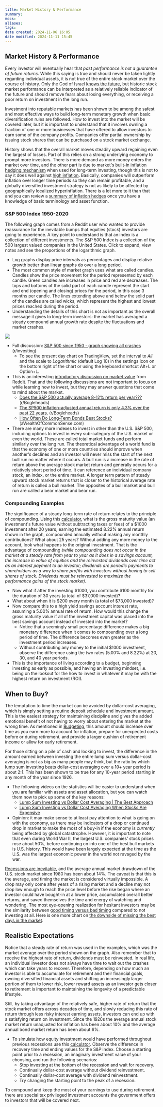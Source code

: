 ```yaml
---
title: Market History & Performance
summary: 
mocs: 
aliases: 
tags: 
date created: 2024-11-06 16:05
date modified: 2024-11-11 15:45
---
```

## Market History & Performance
Every investor will eventually hear that *past performance is not a guarantee of future returns*. While this saying is true and should never be taken lightly regarding individual assets, it is not true of the entire stock market over the course of history. Only the God of Israel [knows the future](https://israelmyglory.org/article/modern-israel-in-biblical-prophecy/), but historic stock market performance can be interpreted as a relatively reliable indicator of the future and should remove fears about losing everything, or receiving a poor return on investment in the long run.

Investment into reputable markets has been shown to be among the safest and most effective ways to build long-term monetary growth when basic diversification rules are followed. How to invest into the market will be covered later, but it is important to understand that it involves owning a fraction of one or more businesses that have offered to allow investors to earn some of the company profits. Companies offer partial ownership by issuing stock shares that can be purchased on a stock market exchange.

History shows that the overall market moves steadily upward regaining even the largest of losses. Part of this relies on a strong underlying economy to prompt more investors. There is more demand as more money enters the market over time, and the other part is due to market's [built-in inflation hedging mechanism](https://www.google.com/search?q=morningstar+why+stocks+are+good+inflation+hedges&source=hp&iflsig=AL9hbdgAAAAAZ2fUho9CIrfV5bhsU5261BPaRS9FBcHi&uact=5&oq=morningstar+why+stocks+are+good+inflation+hedges) when used for long-term investing, though this is not to say it does well against [high inflation](https://www.man.com/insights/when-inflation-hits). Basically, companies will outperform inflation over longer time periods so they can remain profitable, and a globally diversified investment strategy is not as likely to be affected by geographically localized hyperinflation. There is a lot more to it than that and you can review a [summary of inflation hedges](https://www.reddit.com/r/Bogleheads/comments/sx3vtd/inflation/) once you have a knowledge of basic terminology and asset function.
### S&P 500 Index 1950-2020
The following graph comes from a Reddit user who wanted to provide reassurance for the inevitable bumps that equities (stock) investors are going to experience. A key point to understand is that an index is a collection of different investments. The S&P 500 Index is a collection of the 500 largest valued companies in the United States. Click to expand, view notes and see the proportions of the logarithmic graph.

- Log graphs display price intervals as percentages and display relative growth better than linear graphs do over a long period.
- The most common style of market graph uses what are called candles. Candles show the price movement for the period represented by each candle. Green candles are increases in price and red are decreases. The tops and bottoms of the solid part of each candle represent the start and end (opening and closing) prices for the period, in this case 3 months per candle. The lines extending above and below the solid part of the candles are called wicks, which represent the highest and lowest prices reached during the period.
- Understanding the details of this chart is not as important as the overall message it gives to long-term investors: the market has averaged a steady compound annual growth rate despite the fluctuations and market crashes.

![](img/s&p500-history.png)

- Full discussion: [S&P 500 since 1950 - graph showing all crashes](https://www.reddit.com/r/investing/comments/lujnvo/sp_500_since_1950_graph_showing_all_crashes/?rdt=61105) (r/investing)
	- To see the present day chart on [TradingView](https://www.tradingview.com/chart/?symbol=SP%3ASPX), set the interval to *All* and the scale to *Logarithmic* (default Log 10) in the settings icon on the bottom right of the chart or using the keyboard shortcut Alt+L or Option+L.
- This is an interesting [introductory discussion on market value](https://www.reddit.com/r/investing/comments/15mqzsv/the_reason_why_the_stock_market_always_is_over/) from Reddit. That and the following discussions are not important to focus on while learning how to invest, but they may answer questions that come to mind about the market.
	- [Does the S&P 500 actually average 8-12% return per year???](https://www.reddit.com/r/Bogleheads/comments/1cncyp3/does_the_sp_500_actually_average_812_return_per/) (r/Bogleheads)
	- [The SP500 inflation-adjusted annual return is only 4.3% over the past 22 years.](https://www.reddit.com/r/Bogleheads/comments/uztn8x/the_sp500_inflationadjusted_annual_return_is_only/) (r/Bogleheads)
	- [How Often Do Long-Term Bonds Beat Stocks?](https://awealthofcommonsense.com/2020/06/how-often-do-long-term-bonds-beat-stocks/) (aWealthOfCommonSense.com)
- There are many more indexes to invest in other than the U.S. S&P 500, including options to invest in every sub-category of the U.S. market or even the world. These are called total market funds and perform similarly over the long run. The theoretical advantage of a world fund is that the economy of one or more countries should improve when another's declines and an investor will never miss the start of the next bull run no matter where it occurs<!-- #update_with_instant_preview -->. A bull run is a increase in the rate of return above the average stock market return and generally occurs for a relatively short period of time. It can reference an individual company stock, an index, or the entire market. A longer term pattern of steady upward stock market returns that is closer to the historical average rate of return is called a bull market. The opposites of a bull market and bull run are called a bear market and bear run.
### Compounding Examples
The significance of a steady long-term rate of return relates to the principle of compounding. Using this [calculator](https://www.nerdwallet.com/calculator/investment-calculator), what is the gross maturity value (an investment's future value without subtracting taxes or fees) of a $1000 investment after 20 years, earning the estimated 8.22% annual return shown in the graph, compounded annually without making any monthly contributions? What about 25 years? Without adding any more money to the account, look what happens to the original investment. That is the advantage of compounding *(while compounding does not occur in the market at a steady rate from year to year as it does in a savings account, the increase in value of equities and the reinvested dividends over time act as an interest payment to an investor; dividends are periodic payments to shareholders as a way to share profits with investors without having to sell shares of stock. Dividends must be reinvested to maximize the performance gains of the stock market)*.

- Now what if after the investing $1000, you contribute $100 monthly for the duration of 30 years (a total of $37,000 invested)?
- What about when it is $200 every month (a total of $73,000 invested)?
- Now compare this to a high yield savings account interest rate, assuming a 5.00% annual rate of return. How would this change the gross maturity value if all of the investment capital was placed into the best savings account instead of invested into the market?
	- Notice that a seemingly small percentage difference makes a big monetary difference when it comes to compounding over a long period of time. The difference becomes even greater as the investment period increases.
	- Without contributing any money to the initial $1000 investment, observe the difference using the two rates (5.00% and 8.22%) at 20, 30, and 40 year periods.
- This is the importance of living according to a budget, beginning investing as early as possible, and having an investing mindset, i.e. being on the lookout for the how to invest in whatever it may be with the highest return on investment (ROI).
## When to Buy?
The temptation to time the market can be avoided by dollar-cost averaging<!-- #update_with_instant_preview -->, which is simply setting a routine deposit schedule and investment amount. This is the easiest strategy for maintaining discipline and gives the added emotional benefit of not having to worry about entering the market at the wrong time. As mentioned in [Budgeting](budgeting.md)<!-- #internal_link -->, this amount should increase over time as you earn more to account for inflation, prepare for unexpected costs before or during retirement, and provide a larger cushion of retirement income or allow for early retirement.

For those sitting on a pile of cash and looking to invest, the difference in the amount earned between investing the entire lump sum versus dollar-cost averaging is not as big as many people may think, but the ratio by which lump sum investing beats dollar-cost averaging over a 10+ year period is about 2:1. This has been shown to be true for any 10-year period starting in any month of the year since 1926.

- The following videos on the statistics will be easier to understand when you are familiar with assets and asset allocation, but you can watch them now to pick up some of the key reasons:
	- [Lump Sum Investing vs Dollar Cost Averaging | The Best Approach](https://www.youtube.com/watch?v=BKPUPWOIs4A)
	- [Lump Sum Investing vs Dollar Cost Averaging When Stocks Are Expensive](https://www.youtube.com/watch?v=-Z_dIBRqzgY)
- Opinion: it may make sense to at least pay attention to what is going on with the economy, as there may be indicators of a drop or continued drop in market to make the most of a buy-in if the economy is *currently* being affected by global catastrophe. However, it is important to note that even during World War II, the largest U.S. companies' stock prices rose about 50%, before continuing on into one of the best bull markets is U.S. history. This would have been largely expected at the time as the U.S. was the largest economic power in the world not ravaged by the war.

[Recessions are inevitable](https://get.ycharts.com/resources/blog/inverted-yield-curve-what-it-means-and-how-to-navigate-it/), and the average annual market drawdown of the U.S. stock market since 1980 has been about 14%. The caveat is that this is the average, and timing the market is considered virtually impossible. A drop may only come after years of a rising market and a decline may not drop low enough to reach the price level before the rise began where an investor could have bought-in at a lower price, accumulated overall better returns, and saved themselves the time and energy of watching and wondering. The most eye-opening realization for hesitant investors may be the similarity between [good timing versus bad timing](https://www.schwab.com/learn/story/does-market-timing-work) compared to not investing at all. Here is one more chart on [the downside of missing the best days in the market](https://www.hartfordfunds.com/practice-management/client-conversations/managing-volatility/timing-the-market-is-impossible.html).
## Realistic Expectations
Notice that a steady rate of return was used in the examples, which was the market average over the period shown on the graph. Also remember that to receive the highest rate of return, dividends must be reinvested. In real life, an individual investor does not always have time to wait out the crashes which can take years to recover. Therefore, depending on how much an investor is able to accumulate for retirement and their financial goals, owning diversified financial assets and shifting an increasingly larger portion of them to lower risk, lower reward assets as an investor gets closer to retirement is important to maintaining the longevity of a predictable lifestyle.

Still, by taking advantage of the relatively safe, higher rate of return that the stock market offers across decades of time, and slowly reducing this rate of return through less risky interest earning assets, investors can end up with a satisfying return on investment. Since the 1920s the average annual stock market return unadjusted for inflation has been about 10% and the average annual bond market return has been about 6%.

- To simulate how equity investment would have performed throughout previous recessions use this [calculator](https://compoundwave.com/calculator/index-returns?initialInvestment=500&montlyContributions=100&yearlyContributionIncrease=0&fromDate=2015-01-01&toDate=2025-01-01&Assets=sp500&Assets=sp500wd&Assets=ndx&Assets=dji). Observe the difference in recovery time and ending values for the S&P index. Choose a starting point prior to a recession, an imaginary investment value of your choosing, and run the following scenarios:
	- Stop investing at the bottom of the recession and wait for recovery.
	- Continually dollar-cost average without dividend reinvestment.
	- Continually dollar-cost average with dividend reinvestment.
	- Try changing the starting point to the peak of a recession.

To compound and keep the most of your earnings to use during retirement, there are special tax privileged investment accounts the government offers to investors that will be covered next.
